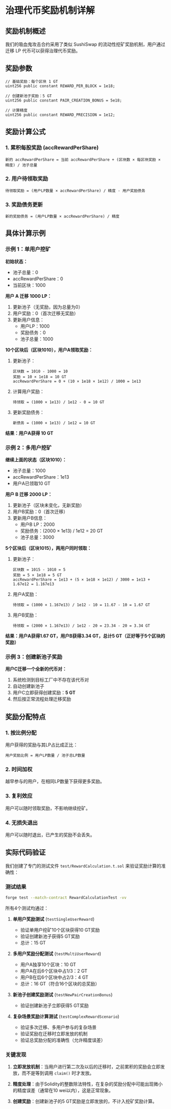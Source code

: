 # 治理代币奖励机制详解

## 奖励机制概述

我们的吸血鬼攻击合约采用了类似 SushiSwap 的流动性挖矿奖励机制，用户通过迁移 LP 代币可以获得治理代币奖励。

## 奖励参数

```solidity
// 基础奖励：每个区块 1 GT
uint256 public constant REWARD_PER_BLOCK = 1e18;

// 创建新池子奖励：5 GT
uint256 public constant PAIR_CREATION_BONUS = 5e18;

// 计算精度
uint256 public constant REWARD_PRECISION = 1e12;
```

## 奖励计算公式

### 1. 累积每股奖励 (accRewardPerShare)

```
新的 accRewardPerShare = 当前 accRewardPerShare + (区块数 × 每区块奖励 × 精度) / 池子总量
```

### 2. 用户待领取奖励

```
待领取奖励 = (用户LP数量 × accRewardPerShare) / 精度 - 用户奖励债务
```

### 3. 奖励债务更新

```
新的奖励债务 = (用户LP数量 × accRewardPerShare) / 精度
```

## 具体计算示例

### 示例 1：单用户挖矿

**初始状态：**
- 池子总量：0
- accRewardPerShare：0
- 当前区块：1000

**用户 A 迁移 1000 LP：**
1. 更新池子（无奖励，因为总量为0）
2. 用户奖励：0（首次迁移无奖励）
3. 更新用户信息：
   - 用户LP：1000
   - 奖励债务：0
   - 池子总量：1000

**10个区块后（区块1010），用户A领取奖励：**
1. 更新池子：
   ```
   区块数 = 1010 - 1000 = 10
   奖励 = 10 × 1e18 = 10 GT
   accRewardPerShare = 0 + (10 × 1e18 × 1e12) / 1000 = 1e13
   ```

2. 计算用户奖励：
   ```
   待领取 = (1000 × 1e13) / 1e12 - 0 = 10 GT
   ```

3. 更新奖励债务：
   ```
   新债务 = (1000 × 1e13) / 1e12 = 10 GT
   ```

**结果：用户A获得 10 GT**

### 示例 2：多用户挖矿

**继续上面的状态（区块1010）：**
- 池子总量：1000
- accRewardPerShare：1e13
- 用户A已领取10 GT

**用户 B 迁移 2000 LP：**
1. 更新池子（区块未变化，无新奖励）
2. 用户B奖励：0（首次迁移）
3. 更新用户B信息：
   - 用户B LP：2000
   - 奖励债务：(2000 × 1e13) / 1e12 = 20 GT
   - 池子总量：3000

**5个区块后（区块1015），两用户同时领取：**

1. 更新池子：
   ```
   区块数 = 1015 - 1010 = 5
   奖励 = 5 × 1e18 = 5 GT
   accRewardPerShare = 1e13 + (5 × 1e18 × 1e12) / 3000 = 1e13 + 1.67e12 = 1.167e13
   ```

2. 用户A奖励：
   ```
   待领取 = (1000 × 1.167e13) / 1e12 - 10 = 11.67 - 10 = 1.67 GT
   ```

3. 用户B奖励：
   ```
   待领取 = (2000 × 1.167e13) / 1e12 - 20 = 23.34 - 20 = 3.34 GT
   ```

**结果：用户A获得1.67 GT，用户B获得3.34 GT，总计5 GT（正好等于5个区块的奖励）**

### 示例 3：创建新池子奖励

**用户C迁移一个全新的代币对：**

1. 系统检测到目标工厂中不存在该代币对
2. 自动创建新池子
3. 用户C立即获得创建奖励：**5 GT**
4. 然后按正常流程处理迁移奖励

## 奖励分配特点

### 1. 按比例分配
用户获得的奖励与其LP占比成正比：
```
用户奖励比例 = 用户LP数量 / 池子总LP数量
```

### 2. 时间加权
越早参与的用户，在相同LP数量下获得更多奖励。

### 3. 复利效应
用户可以随时领取奖励，不影响继续挖矿。

### 4. 无损失退出
用户可以随时退出，已产生的奖励不会丢失。

## 实际代码验证

我们创建了专门的测试文件 `test/RewardCalculation.t.sol` 来验证奖励计算的准确性：

### 测试结果

```bash
forge test --match-contract RewardCalculationTest -vv
```

所有4个测试均通过：

1. **单用户奖励测试** (`testSingleUserReward`)
   - 验证单用户挖矿10个区块获得10 GT奖励
   - 验证创建新池子获得5 GT奖励
   - 总计：15 GT

2. **多用户奖励分配测试** (`testMultiUserReward`)
   - 用户A独享10个区块：10 GT
   - 用户A在后6个区块中占1/3：2 GT
   - 用户B在后6个区块中占2/3：4 GT
   - 总计：16 GT（符合16个区块的总奖励）

3. **新池子创建奖励测试** (`testNewPairCreationBonus`)
   - 验证创建新池子立即获得5 GT奖励

4. **复杂场景奖励计算测试** (`testComplexRewardScenario`)
   - 验证多次迁移、多用户参与的复杂场景
   - 验证奖励在迁移时立即发放的机制
   - 验证总奖励分配的准确性（允许精度误差）

### 关键发现

1. **立即发放机制**：当用户进行第二次及以后的迁移时，之前累积的奖励会立即发放，而不是等到调用 `claim()` 时才发放。

2. **精度处理**：由于Solidity的整数除法特性，在复杂的奖励分配中可能出现微小的精度误差（通常在10 wei以内），这是正常现象。

3. **创建奖励**：创建新池子的5 GT奖励是立即发放的，不计入挖矿奖励计算。
```
 